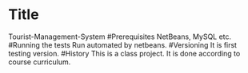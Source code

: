 # Title  
Tourist-Management-System
#Prerequisites
NetBeans, MySQL etc.
#Running the tests
Run automated by netbeans.
#Versioning
It is first testing version. 
#History
This is a class project. It is done according to course curriculum.
